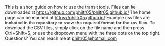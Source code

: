 This is a short guide on how to use the transit tools.
Files can be downloaded at https://github.com/philtr05/philtr05.github.io/
The home page can be reached at https://philtr05.github.io/
Example csv files are included in the repository to show the required format for the csv files.
To download the CSV files, simply click on the file name and then press Ctrl+Shift+S, or use the dropdown menu with the three dots on the top right.
Questions? You can reach me at philtr05@hotmail.com
